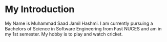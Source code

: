 #  My Introduction
My Name is Muhammad Saad Jamil Hashmi.
I am currently pursuing a Bachelors of Science in Software Engineering from Fast NUCES and am in my 1st semester.
My hobby is to play and watch cricket.
